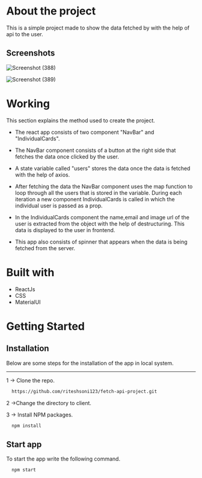 # About the project

This is a simple project made to show the data fetched by with
the help of api to the user.

## Screenshots

![Screenshot (388)](https://user-images.githubusercontent.com/26280032/193280941-ff25c876-550a-4c55-ab50-7e58a09936e9.png)

![Screenshot (389)](https://user-images.githubusercontent.com/26280032/193281154-1ce673f3-33c4-48a3-a649-ba7cdf427e8d.png)

# Working

This section explains the method used to create the project.

- The react app consists of two component "NavBar" and
  "IndividualCards".

- The NavBar component consists of a button at the right side
  that fetches the data once clicked by the user.

- A state variable called "users" stores the data once
  the data is fetched with the help of axios.

- After fetching the data the NavBar component uses the map
  function to loop through all the users that is stored in the
  variable. During each iteration a new component IndividualCards
  is called in which the individual user is passed as a prop.

- In the IndividualCards component the name,email and image url
  of the user is extracted from the object with the help of
  destructuring. This data is displayed to the user in frontend.

- This app also consists of spinner that appears when the data
  is being fetched from the server.

# Built with

- ReactJs
- CSS
- MaterialUI

# Getting Started

## Installation

Below are some steps for the installation of the app in local system.

---

1 -> Clone the repo.

```bash
  https://github.com/riteshsoni123/fetch-api-project.git
```

2 ->Change the directory to client.

3 -> Install NPM packages.

```bash
  npm install
```

## Start app

To start the app write the following command.

```bash
  npm start
```
